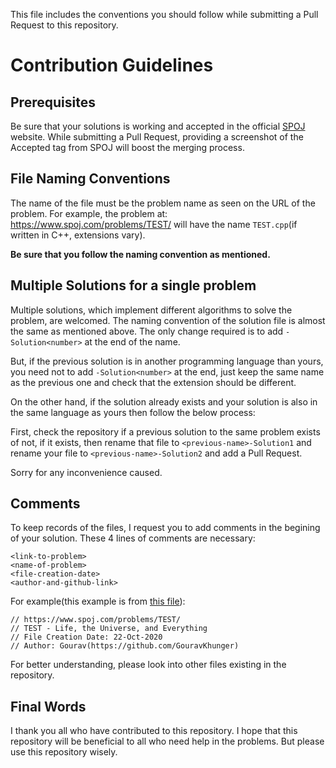This file includes the conventions you should follow while
submitting a Pull Request to this repository.

# Contribution Guidelines

## Prerequisites
Be sure that your solutions is working and accepted in the official
[SPOJ](https://spoj.com) website. While submitting a Pull Request,
providing a screenshot of the Accepted tag from SPOJ will boost the
merging process.

## File Naming Conventions
The name of the file must be the problem name as seen on the URL of the problem.
For example, the problem at: https://www.spoj.com/problems/TEST/ will have the name
`TEST.cpp`(if written in C++, extensions vary).

__**Be sure that you follow the naming convention as mentioned.**__

## Multiple Solutions for a single problem
Multiple solutions, which implement different algorithms to solve the problem, are welcomed.
The naming convention of the solution file is almost the same as mentioned above.
The only change required is to add `-Solution<number>` at the end of the name.

But, if the previous solution is in another programming language than yours, you
need not to add `-Solution<number>` at the end, just keep the same name as the previous one
and check that the extension should be different.

On the other hand, if the solution already exists and your solution is also in the same language as yours then follow the below process:

First, check the repository if a previous solution to the same problem exists of not, if it exists,
then rename that file to `<previous-name>-Solution1` and rename your file to `<previous-name>-Solution2`
and add a Pull Request.

Sorry for any inconvenience caused.

## Comments
To keep records of the files, I request you to add comments in the begining of your solution.
These 4 lines of comments are necessary:

    <link-to-problem>
    <name-of-problem>
    <file-creation-date>
    <author-and-github-link>

For example(this example is from [this file](https://github.com/GouravKhunger/SPOJ/blob/main/TEST.cpp)):

    // https://www.spoj.com/problems/TEST/
    // TEST - Life, the Universe, and Everything
    // File Creation Date: 22-Oct-2020
    // Author: Gourav(https://github.com/GouravKhunger)

For better understanding, please look into other files existing in the repository.

## Final Words
I thank you all who have contributed to this repository. I hope that this repository
will be beneficial to all who need help in the problems. But please use this repository
wisely.
